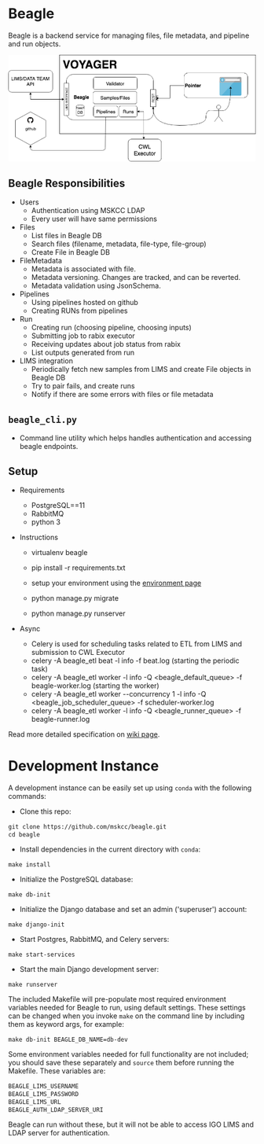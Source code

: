 # Beagle

Beagle is a backend service for managing files, file metadata, and pipeline and run objects.

![alt text](docs/pics/voyager.png "Diagram of Voyager project")

## Beagle Responsibilities

- Users
  - Authentication using MSKCC LDAP
  - Every user will have same permissions
- Files
  - List files in Beagle DB
  - Search files (filename, metadata, file-type, file-group)
  - Create File in Beagle DB
- FileMetadata
  - Metadata is associated with file.
  - Metadata versioning. Changes are tracked, and can be reverted.
  - Metadata validation using JsonSchema.
- Pipelines
  - Using pipelines hosted on github
  - Creating RUNs from pipelines
- Run
  - Creating run (choosing pipeline, choosing inputs)
  - Submitting job to rabix executor
  - Receiving updates about job status from rabix
  - List outputs generated from run
- LIMS integration
  - Periodically fetch new samples from LIMS and create File objects in Beagle DB
  - Try to pair fails, and create runs
  - Notify if there are some errors with files or file metadata

## `beagle_cli.py`

- Command line utility which helps handles authentication and accessing beagle endpoints.

## Setup

- Requirements
  - PostgreSQL==11
  - RabbitMQ
  - python 3

- Instructions
  - virtualenv beagle
  - pip install -r requirements.txt
  - setup your environment using the [environment page](docs/ENVIRONMENT_VARIABLES.md)

  - python manage.py migrate
  - python manage.py runserver

- Async
  - Celery is used for scheduling tasks related to ETL from LIMS and submission to CWL Executor
  - celery -A beagle_etl beat -l info -f beat.log (starting the periodic task)
  - celery -A beagle_etl worker -l info -Q <beagle_default_queue> -f beagle-worker.log (starting the worker)
  - celery -A beagle_etl worker --concurrency 1 -l info -Q <beagle_job_scheduler_queue> -f scheduler-worker.log
  - celery -A beagle_etl worker -l info -Q <beagle_runner_queue> -f beagle-runner.log

Read more detailed specification on [wiki page](https://github.com/mskcc/beagle/wiki/Beagle).

# Development Instance

A development instance can be easily set up using `conda` with the following commands:

- Clone this repo:

```
git clone https://github.com/mskcc/beagle.git
cd beagle
```

- Install dependencies in the current directory with `conda`:

```
make install
```

- Initialize the PostgreSQL database:

```
make db-init
```

- Initialize the Django database and set an admin ('superuser') account:

```
make django-init
```

- Start Postgres, RabbitMQ, and Celery servers:

```
make start-services
```

- Start the main Django development server:

```
make runserver
```

The included Makefile will pre-populate most required environment variables needed for Beagle to run, using default settings. These settings can be changed when you invoke `make` on the command line by including them as keyword args, for example:

```
make db-init BEAGLE_DB_NAME=db-dev
```

Some environment variables needed for full functionality are not included; you should save these separately and `source` them before running the Makefile. These variables are:

```
BEAGLE_LIMS_USERNAME
BEAGLE_LIMS_PASSWORD
BEAGLE_LIMS_URL
BEAGLE_AUTH_LDAP_SERVER_URI
```

Beagle can run without these, but it will not be able to access IGO LIMS and LDAP server for authentication.
